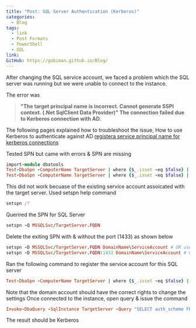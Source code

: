 ```yaml
---
title: "Post: SQL Server Authentication (Kerberos)"
categories:
  - Blog
tags:
  - link
  - Post Formats
  - PowerShell
  - SQL
link: 
GitHub: https://gobiman.github.io/Blog/
---
```

After changing the SQL service account, we faced a problem which the SQL server was running but we were unable to connect to the instance.

The error was
> **"The target principal name is incorrect. Cannot generate SSPI context. (.Net SqlClient Data Provider)"
The connection failed due to Kerberos connection with AD.**

The following pages explained how to troubleshoot the issue,
How to use Kerberos to authenticate against AD [registera service principal name for kerberos connections](https://docs.microsoft.com/en-us/sql/database-engine/configure-windows/register-a-service-principal-name-for-kerberos-connections?view=sql-server-2017)

Tested SPN but came with errors & SPN are missing

```ruby
import-module dbatools
Test-DbaSpn -ComputerName TargetServer | where {$_.isset -eq $false} | set-dbaspn -ServiceAccount DomainName\ServiceAccount -WhatIf
Test-DbaSpn -ComputerName TargetServer | where {$_.isset -eq $false} | set-dbaspn -ServiceAccount DomainName\ServiceAccount
```

This did not work becuase of the existing service account assoicated with the target server.
Used setspn help command

```ruby
setspn /?
```

Querired the SPN for SQL Server 

```ruby
setspn -Q MSSQLSvc/TargetServer.FQDN
```

Delete the exiting SPN with & without the port (1433) as shown below

```ruby
setspn -D MSSQLSvc/TargetServer.FQDN DomainName\ServiceAccount # OR usev remove-dbaspn
setspn -D MSSQLSvc/TargetServer.FQDN:1433 DomainName\ServiceAccount # OR usev remove-dbaspn
```

Ran the following command to register the service account for this SQL server

```ruby
Test-DbaSpn -ComputerName TargetServer | where {$_.isset -eq $false} | set-dbaspn -ServiceAccount DomainName\ServiceAccount
```

Note that the domain account should have the correct rights to change the settings
Once connected to the instance, open query & issue the command

```ruby
Invoke-DbaQuery -SqlInstance TargetServer -Query "SELECT auth_scheme FROM sys.dm_exec_connections WHERE session_id = @@spid ;"
```

The result should be Kerberos